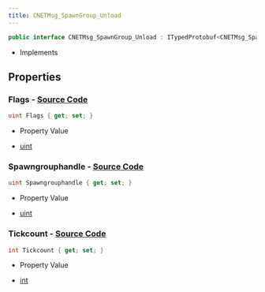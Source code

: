 ```yaml
---
title: CNETMsg_SpawnGroup_Unload
---
```


```csharp
public interface CNETMsg_SpawnGroup_Unload : ITypedProtobuf<CNETMsg_SpawnGroup_Unload>, INativeHandle, INetMessage<CNETMsg_SpawnGroup_Unload>, IDisposable
```

- Implements

## Properties

### **Flags** - [Source Code](https://github.com/swiftly-solution/swiftlys2/blob/main/managed/src/SwiftlyS2.Generated/Protobufs/Interfaces/CNETMsg_SpawnGroup_Unload.cs#L21)

```csharp
uint Flags { get; set; }
```

- Property Value

- [uint](https://learn.microsoft.com/dotnet/api/system.uint32)

### **Spawngrouphandle** - [Source Code](https://github.com/swiftly-solution/swiftlys2/blob/main/managed/src/SwiftlyS2.Generated/Protobufs/Interfaces/CNETMsg_SpawnGroup_Unload.cs#L18)

```csharp
uint Spawngrouphandle { get; set; }
```

- Property Value

- [uint](https://learn.microsoft.com/dotnet/api/system.uint32)

### **Tickcount** - [Source Code](https://github.com/swiftly-solution/swiftlys2/blob/main/managed/src/SwiftlyS2.Generated/Protobufs/Interfaces/CNETMsg_SpawnGroup_Unload.cs#L24)

```csharp
int Tickcount { get; set; }
```

- Property Value

- [int](https://learn.microsoft.com/dotnet/api/system.int32)

